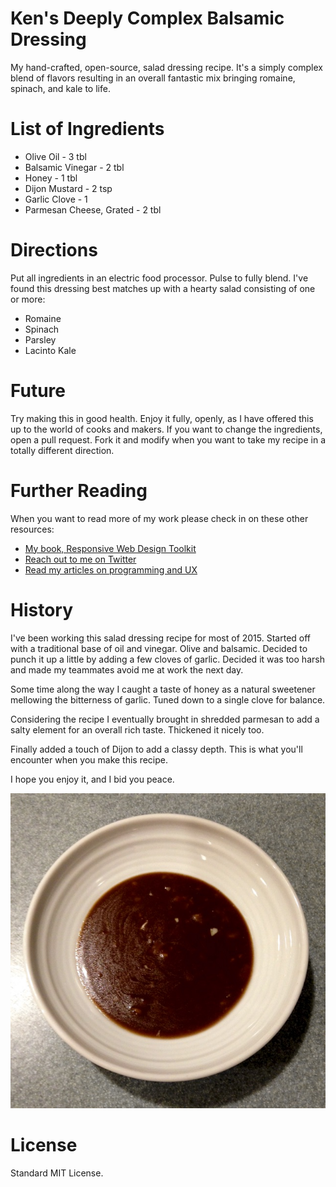 # Ken's Deeply Complex Balsamic Dressing
My hand-crafted, open-source, salad dressing recipe. It's a simply complex blend of
flavors resulting in an overall fantastic mix bringing romaine, spinach, and kale to life.

# List of Ingredients
- Olive Oil - 3 tbl
- Balsamic Vinegar - 2 tbl
- Honey - 1 tbl
- Dijon Mustard - 2 tsp
- Garlic Clove - 1
- Parmesan Cheese, Grated - 2 tbl

# Directions
Put all ingredients in an electric food processor. Pulse to fully blend.
I've found this dressing best matches up with a hearty salad consisting of one or more:
- Romaine
- Spinach
- Parsley
- Lacinto Kale

# Future
Try making this in good health. Enjoy it fully, openly, as I have offered this up to
the world of cooks and makers. If you want to change the ingredients, open a pull request.
Fork it and modify when you want to take my recipe in a totally different direction.

# Further Reading
When you want to read more of my work please check in on these other resources:
- [My book, Responsive Web Design Toolkit](http://amzn.to/1Q5iyFZ)
- [Reach out to me on Twitter](https://twitter.com/kentabor)
- [Read my articles on programming and UX](http://blog.katworksgames.com/)

# History
I've been working this salad dressing recipe for most of 2015. Started off with a
traditional base of oil and vinegar. Olive and balsamic. Decided to punch it up a little
by adding a few cloves of garlic. Decided it was too harsh and made my teammates avoid me
at work the next day.

Some time along the way I caught a taste of honey as a natural sweetener mellowing the
bitterness of garlic. Tuned down to a single clove for balance.

Considering the recipe I eventually brought in shredded parmesan to add a salty element
for an overall rich taste. Thickened it nicely too.

Finally added a touch of Dijon to add a classy depth. This is what you'll encounter when
you make this recipe.

I hope you enjoy it, and I bid you peace.

![alt text](https://github.com/KDawg/KensDeeplyComplexBalsamicDressing/raw/master/Dressing.jpg "Dressing Sample")

# License
Standard MIT License.

